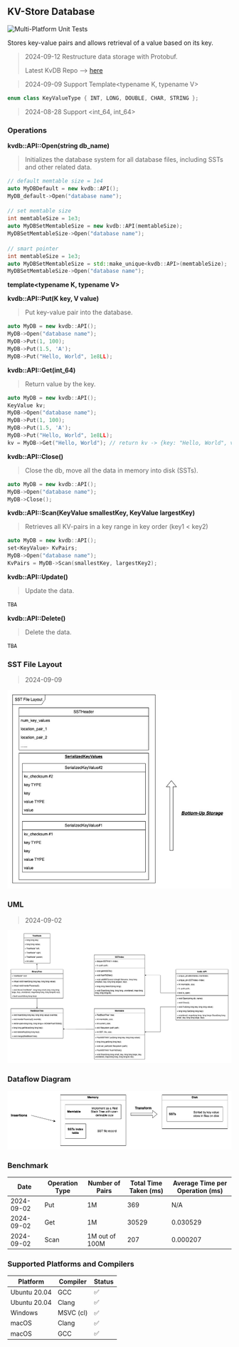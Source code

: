 ## KV-Store Database
![Multi-Platform Unit Tests](https://github.com/kkli08/KV-Store/actions/workflows/cmake-multi-platform.yml/badge.svg)

Stores key-value pairs and allows retrieval of a value based on its key.
> 2024-09-12 Restructure data storage with Protobuf. 
> 
> Latest KvDB Repo --> [here](https://github.com/kkli08/KvDB)

> 2024-09-09 Support Template<typename K, typename V> 
```c++
enum class KeyValueType { INT, LONG, DOUBLE, CHAR, STRING };
```

> 2024-08-28 Support <int_64, int_64> 
### Operations
**kvdb::API::Open(string db_name)**
> Initializes the database system for all database files, including SSTs and other related data.
```c++
// default memtable size = 1e4
auto MyDBDefault = new kvdb::API();
MyDB_default->Open("database name");

// set memtable size
int memtableSize = 1e3;
auto MyDBSetMemtableSize = new kvdb::API(memtableSize);
MyDBSetMemtableSize->Open("database name");

// smart pointer
int memtableSize = 1e3;
auto MyDBSetMemtableSize = std::make_unique<kvdb::API>(memtableSize);
MyDBSetMemtableSize->Open("database name");
```
**template<typename K, typename V>**

**kvdb::API::Put(K key, V value)**
> Put key-value pair into the database.
```c++
auto MyDB = new kvdb::API();
MyDB->Open("database name");
MyDB->Put(1, 100);
MyDB->Put(1.5, 'A');
MyDB->Put("Hello, World", 1e8LL);
```
**kvdb::API::Get(int_64)**
> Return value by the key.
```c++
auto MyDB = new kvdb::API();
KeyValue kv;
MyDB->Open("database name");
MyDB->Put(1, 100);
MyDB->Put(1.5, 'A');
MyDB->Put("Hello, World", 1e8LL);
kv = MyDB->Get("Hello, World"); // return kv -> {key: "Hello, World", value: 1e8LL}
```
**kvdb::API::Close()**
> Close the db, move all the data in memory into disk (SSTs).
```c++
auto MyDB = new kvdb::API();
MyDB->Open("database name");
MyDB->Close();
```
**kvdb::API::Scan(KeyValue smallestKey, KeyValue largestKey)**
> Retrieves all KV-pairs in a key range in key order (key1 < key2)
```c++
auto MyDB = new kvdb::API();
set<KeyValue> KvPairs;
MyDB->Open("database name");
KvPairs = MyDB->Scan(smallestKey, largestKey2);
```
**kvdb::API::Update()**
> Update the data.
```c++
TBA
```
**kvdb::API::Delete()**
> Delete the data.
```c++
TBA
```


### SST File Layout
> 2024-09-09
>
![SSTLayout](/img/SSTFileLayout_v1.1.jpg)

### UML
> 2024-09-02 
> 
![UML](/img/kvdb_s1_uml.jpg)

### Dataflow Diagram
![DFD](/img/kvdb_lv0.jpg)

### Benchmark

| Date       | Operation Type | Number of Pairs | Total Time Taken (ms) | Average Time per Operation (ms) |
|------------|----------------|-----------------|-----------------------|---------------------------------|
| 2024-09-02 | Put            | 1M              | 369                   | N/A                             |
| 2024-09-02 | Get            | 1M              | 30529                 | 0.030529                        |
| 2024-09-02 | Scan           | 1M out of 100M  | 207                   | 0.000207                        |

### Supported Platforms and Compilers
| Platform      | Compiler       | Status |
|---------------|----------------|--|
| Ubuntu 20.04  | GCC            | ✅ |
| Ubuntu 20.04  | Clang          | ✅ |
| Windows       | MSVC (cl)      | ✅ |
| macOS         | Clang          | ✅ |
| macOS         | GCC            | ✅ |
